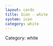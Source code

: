 ```yaml
---
layout: cards
title: Icon - white
system: icon
category: white
---
```

<div class="alert alert-secondary mb-4"><span class="i18n innerHTML-category">Category: </span><span class="i18n innerHTML-cat-white">white</span></div>
